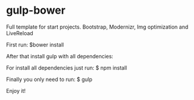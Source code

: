 # gulp-bower
<p>Full template for start projects. Bootstrap, Modernizr, Img optimization and LiveReload</p>
<p>First run: $bower install</p>
<p>After that install gulp with all dependencies:</p>
<p>For install all dependencies just run: $ npm install</p>
<p>Finally you only need to run: $ gulp</p>
<p>Enjoy it!</p>

